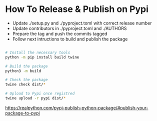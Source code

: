 # How To Release & Publish on Pypi


- Update ./setup.py and ./pyproject.toml with correct release number
- Update contributors in ./pyproject.toml and ./AUTHORS
- Prepare the tag and push the commits tagged
- Follow next intructions to build and publish the package

```bash

# Install the necessary tools
python -m pip install build twine

# Build the package
python3 -m build

# Check the package
twine check dist/*

# Upload to Pypi once registred
twine upload -r pypi dist/*
```


https://realpython.com/pypi-publish-python-package/#publish-your-package-to-pypi
